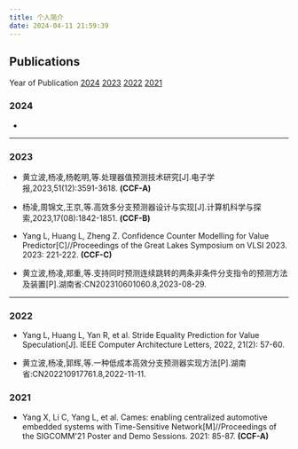 ```yaml
---
title: 个人简介
date: 2024-04-11 21:59:39
---
```


## Publications


Year of Publication
[2024](#2024) [2023](#2023) [2022](#2022) [2021](#2021)

### 2024
* 

---
### 2023

* 黄立波,杨凌,杨乾明,等.处理器值预测技术研究[J].电子学报,2023,51(12):3591-3618. **(CCF-A)**

* 杨凌,周锦文,王京,等.高效多分支预测器设计与实现[J].计算机科学与探索,2023,17(08):1842-1851. **(CCF-B)**

* Yang L, Huang L, Zheng Z. Confidence Counter Modelling for Value Predictor[C]//Proceedings of the Great Lakes Symposium on VLSI 2023. 2023: 221-222. **(CCF-C)**

* 黄立波,杨凌,郑重,等.支持同时预测连续跳转的两条非条件分支指令的预测方法及装置[P].湖南省:CN202310601060.8,2023-08-29.

---
### 2022

* Yang L, Huang L, Yan R, et al. Stride Equality Prediction for Value Speculation[J]. IEEE Computer Architecture Letters, 2022, 21(2): 57-60.


* 黄立波,杨凌,郭辉,等.一种低成本高效分支预测器实现方法[P].湖南省:CN202210917761.8,2022-11-11.

### 2021

* Yang X, Li C, Yang L, et al. Cames: enabling centralized automotive embedded systems with Time-Sensitive Network[M]//Proceedings of the SIGCOMM'21 Poster and Demo Sessions. 2021: 85-87. **(CCF-A)**